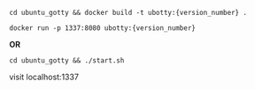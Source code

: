 `cd ubuntu_gotty && docker build -t ubotty:{version_number} .`

`docker run -p 1337:8080 ubotty:{version_number}`

**OR**

`cd ubuntu_gotty && ./start.sh`

visit localhost:1337
